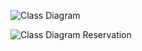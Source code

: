 ![Class Diagram](https://i.ibb.co/PjfyHmq/classe.png)  

![Class Diagram Reservation](https://i.ibb.co/F8gvYgT/)